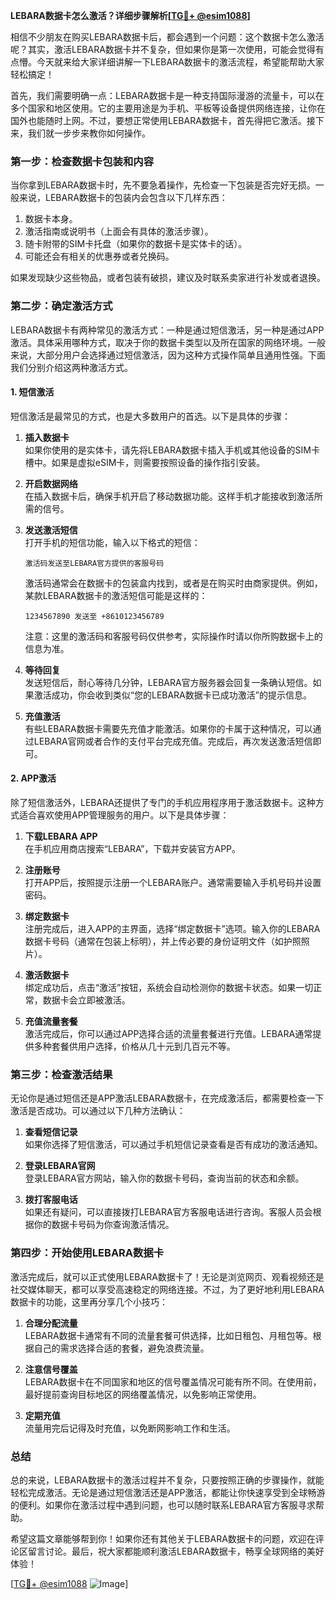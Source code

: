 **LEBARA数据卡怎么激活？详细步骤解析[[TG💪+ @esim1088](https://t.me/s/esim1088)]**

相信不少朋友在购买LEBARA数据卡后，都会遇到一个问题：这个数据卡怎么激活呢？其实，激活LEBARA数据卡并不复杂，但如果你是第一次使用，可能会觉得有点懵。今天就来给大家详细讲解一下LEBARA数据卡的激活流程，希望能帮助大家轻松搞定！

首先，我们需要明确一点：LEBARA数据卡是一种支持国际漫游的流量卡，可以在多个国家和地区使用。它的主要用途是为手机、平板等设备提供网络连接，让你在国外也能随时上网。不过，要想正常使用LEBARA数据卡，首先得把它激活。接下来，我们就一步步来教你如何操作。

### 第一步：检查数据卡包装和内容

当你拿到LEBARA数据卡时，先不要急着操作，先检查一下包装是否完好无损。一般来说，LEBARA数据卡的包装内会包含以下几样东西：

1. 数据卡本身。
2. 激活指南或说明书（上面会有具体的激活步骤）。
3. 随卡附带的SIM卡托盘（如果你的数据卡是实体卡的话）。
4. 可能还会有相关的优惠券或者兑换码。

如果发现缺少这些物品，或者包装有破损，建议及时联系卖家进行补发或者退换。

### 第二步：确定激活方式

LEBARA数据卡有两种常见的激活方式：一种是通过短信激活，另一种是通过APP激活。具体采用哪种方式，取决于你的数据卡类型以及所在国家的网络环境。一般来说，大部分用户会选择通过短信激活，因为这种方式操作简单且通用性强。下面我们分别介绍这两种激活方式。

#### 1. 短信激活

短信激活是最常见的方式，也是大多数用户的首选。以下是具体的步骤：

1. **插入数据卡**  
   如果你使用的是实体卡，请先将LEBARA数据卡插入手机或其他设备的SIM卡槽中。如果是虚拟eSIM卡，则需要按照设备的操作指引安装。

2. **开启数据网络**  
   在插入数据卡后，确保手机开启了移动数据功能。这样手机才能接收到激活所需的信号。

3. **发送激活短信**  
   打开手机的短信功能，输入以下格式的短信：
   ```
   激活码发送至LEBARA官方提供的客服号码
   ```
   激活码通常会在数据卡的包装盒内找到，或者是在购买时由商家提供。例如，某款LEBARA数据卡的激活短信可能是这样的：
   ```
   1234567890 发送至 +8610123456789
   ```
   注意：这里的激活码和客服号码仅供参考，实际操作时请以你所购数据卡上的信息为准。

4. **等待回复**  
   发送短信后，耐心等待几分钟，LEBARA官方服务器会回复一条确认短信。如果激活成功，你会收到类似“您的LEBARA数据卡已成功激活”的提示信息。

5. **充值激活**  
   有些LEBARA数据卡需要先充值才能激活。如果你的卡属于这种情况，可以通过LEBARA官网或者合作的支付平台完成充值。完成后，再次发送激活短信即可。

#### 2. APP激活

除了短信激活外，LEBARA还提供了专门的手机应用程序用于激活数据卡。这种方式适合喜欢使用APP管理服务的用户。以下是具体步骤：

1. **下载LEBARA APP**  
   在手机应用商店搜索“LEBARA”，下载并安装官方APP。

2. **注册账号**  
   打开APP后，按照提示注册一个LEBARA账户。通常需要输入手机号码并设置密码。

3. **绑定数据卡**  
   注册完成后，进入APP的主界面，选择“绑定数据卡”选项。输入你的LEBARA数据卡号码（通常在包装上标明），并上传必要的身份证明文件（如护照照片）。

4. **激活数据卡**  
   绑定成功后，点击“激活”按钮，系统会自动检测你的数据卡状态。如果一切正常，数据卡会立即被激活。

5. **充值流量套餐**  
   激活完成后，你可以通过APP选择合适的流量套餐进行充值。LEBARA通常提供多种套餐供用户选择，价格从几十元到几百元不等。

### 第三步：检查激活结果

无论你是通过短信还是APP激活LEBARA数据卡，在完成激活后，都需要检查一下激活是否成功。可以通过以下几种方法确认：

1. **查看短信记录**  
   如果你选择了短信激活，可以通过手机短信记录查看是否有成功的激活通知。

2. **登录LEBARA官网**  
   登录LEBARA官方网站，输入你的数据卡号码，查询当前的状态和余额。

3. **拨打客服电话**  
   如果还有疑问，可以直接拨打LEBARA官方客服电话进行咨询。客服人员会根据你的数据卡号码为你查询激活情况。

### 第四步：开始使用LEBARA数据卡

激活完成后，就可以正式使用LEBARA数据卡了！无论是浏览网页、观看视频还是社交媒体聊天，都可以享受高速稳定的网络连接。不过，为了更好地利用LEBARA数据卡的功能，这里再分享几个小技巧：

1. **合理分配流量**  
   LEBARA数据卡通常有不同的流量套餐可供选择，比如日租包、月租包等。根据自己的需求选择合适的套餐，避免浪费流量。

2. **注意信号覆盖**  
   LEBARA数据卡在不同国家和地区的信号覆盖情况可能有所不同。在使用前，最好提前查询目标地区的网络覆盖情况，以免影响正常使用。

3. **定期充值**  
   流量用完后记得及时充值，以免断网影响工作和生活。

### 总结

总的来说，LEBARA数据卡的激活过程并不复杂，只要按照正确的步骤操作，就能轻松完成激活。无论是通过短信激活还是APP激活，都能让你快速享受到全球畅游的便利。如果你在激活过程中遇到问题，也可以随时联系LEBARA官方客服寻求帮助。

希望这篇文章能够帮到你！如果你还有其他关于LEBARA数据卡的问题，欢迎在评论区留言讨论。最后，祝大家都能顺利激活LEBARA数据卡，畅享全球网络的美好体验！

[[TG💪+ @esim1088](https://t.me/s/esim1088) ![Image](https://i.postimg.cc/4NQfJmqS/Snipaste-2025-05-13-00-14-12.png)]